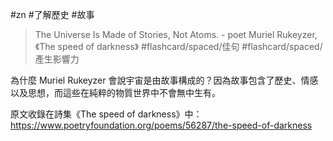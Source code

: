 #zn #了解歷史 #故事  

>The Universe Is Made of Stories, Not Atoms. - poet Muriel Rukeyzer, 《The speed of darkness》 #flashcard/spaced/佳句 #flashcard/spaced/產生影響力 

為什麼 Muriel Rukeyzer 會說宇宙是由故事構成的？因為故事包含了歷史、情感以及思想，而這些在純粹的物質世界中不會無中生有。

原文收錄在詩集《The speed of darkness》中：
https://www.poetryfoundation.org/poems/56287/the-speed-of-darkness